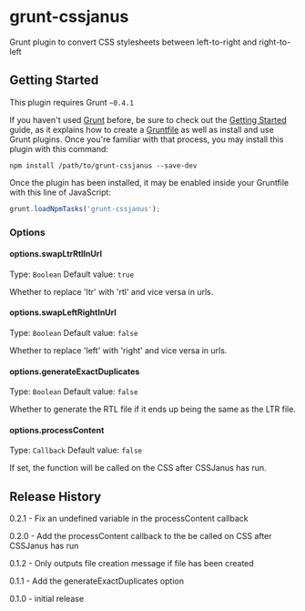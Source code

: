 # grunt-cssjanus

Grunt plugin to convert CSS stylesheets between left-to-right and right-to-left

## Getting Started
This plugin requires Grunt `~0.4.1`

If you haven't used [Grunt](http://gruntjs.com/) before, be sure to check out the [Getting Started](http://gruntjs.com/getting-started) guide, as it explains how to create a [Gruntfile](http://gruntjs.com/sample-gruntfile) as well as install and use Grunt plugins. Once you're familiar with that process, you may install this plugin with this command:

```shell
npm install /path/to/grunt-cssjanus --save-dev
```

Once the plugin has been installed, it may be enabled inside your Gruntfile with this line of JavaScript:

```js
grunt.loadNpmTasks('grunt-cssjanus');
```

### Options

#### options.swapLtrRtlInUrl
Type: `Boolean`
Default value: `true`

Whether to replace 'ltr' with 'rtl' and vice versa in urls.

#### options.swapLeftRightInUrl
Type: `Boolean`
Default value: `false`

Whether to replace 'left' with 'right' and vice versa in urls.

#### options.generateExactDuplicates
Type: `Boolean`
Default value: `false`

Whether to generate the RTL file if it ends up being the same as the LTR file.

#### options.processContent
Type: `Callback`
Default value: `false`

If set, the function will be called on the CSS after CSSJanus has run.


## Release History

0.2.1 - Fix an undefined variable in the processContent callback

0.2.0 - Add the processContent callback to the be called on CSS after CSSJanus has run

0.1.2 - Only outputs file creation message if file has been created

0.1.1 - Add the generateExactDuplicates option

0.1.0 - initial release

